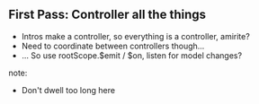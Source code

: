 ##  First Pass: Controller all the things

- Intros make a controller, so everything is a controller, amirite?
- Need to coordinate between controllers though...
- ... So use rootScope.$emit / $on, listen for model changes?

note:
- Don't dwell too long here    
